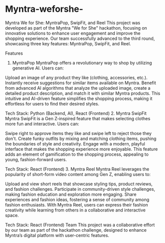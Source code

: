 # Myntra-weforshe-
Myntra We for She: MyntraPop, SwipFit, and Reel
This project was developed as part of the Myntra "We for She" hackathon, focusing on innovative solutions to enhance user engagement and improve the shopping experience. Our team successfully advanced to the third round, showcasing three key features: MyntraPop, SwipFit, and Reel.

Features
1. MyntraPop
MyntraPop offers a revolutionary way to shop by utilizing generative AI. Users can:

Upload an image of any product they like (clothing, accessories, etc.).
Instantly receive suggestions for similar items available on Myntra.
Benefit from advanced AI algorithms that analyze the uploaded image, create a detailed product description, and match it with similar Myntra products.
This intuitive and AI-driven feature simplifies the shopping process, making it effortless for users to find their desired styles.

Tech Stack: Python (Backend, AI), React (Frontend)
2. Myntra SwipFit
Myntra SwipFit is a Gen Z-inspired feature that makes selecting clothes more fun and interactive. Users can:

Swipe right to approve items they like and swipe left to reject those they don't.
Create funky outfits by mixing and matching clothing items, pushing the boundaries of style and creativity.
Engage with a modern, playful interface that makes the shopping experience more enjoyable.
This feature adds an element of gamification to the shopping process, appealing to young, fashion-forward users.

Tech Stack: React (Frontend)
3. Myntra Reel
Myntra Reel leverages the popularity of short-form video content among Gen Z, enabling users to:

Upload and view short reels that showcase styling tips, product reviews, and fashion challenges.
Participate in community-driven style challenges, making fashion education and exploration more engaging.
Share experiences and fashion ideas, fostering a sense of community among fashion enthusiasts.
With Myntra Reel, users can express their fashion creativity while learning from others in a collaborative and interactive space.

Tech Stack: React (Frontend)
Team
This project was a collaborative effort by our team as part of the hackathon challenge, designed to enhance Myntra’s digital platform with user-centric features.

